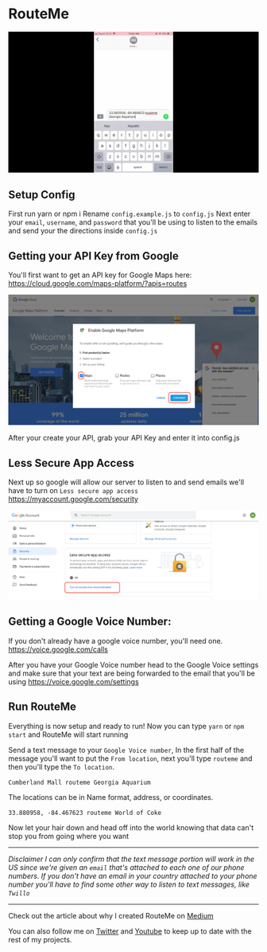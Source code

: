 # RouteMe

![Getting Api Key](assets/routeme-demo.gif "Getting Api Key")

## Setup Config
First run yarn or npm i
Rename `config.example.js` to `config.js`
Next enter your `email`, `username`, and `password` that you'll be using to listen to the emails and send your the directions inside `config.js`

## Getting your API Key from Google

You'll first want to get an API key for Google Maps here:
https://cloud.google.com/maps-platform/?apis=routes

![Getting Api Key](assets/maps-api.png "Getting Api Key")

After your create your API, grab your API Key and enter it into config.js

## Less Secure App Access
Next up so google will allow our server to listen to and send emails we'll have to turn on `Less secure app access`
https://myaccount.google.com/security

![Enable Less Secure App Access](assets/enable-access.png "Enable Less Secure App Access")

## Getting a Google Voice Number:
If you don't already have a google voice number, you'll need one.
https://voice.google.com/calls

After you have your Google Voice number head to the Google Voice settings and make sure that your text are being forwarded to the email that you'll be using
https://voice.google.com/settings

## Run RouteMe
Everything is now setup and ready to run!
Now you can type `yarn` or `npm start` and RouteMe will start running

Send a text message to your `Google Voice number`,
In the first half of the message you'll want to put the `From location`, next you'll type `routeme` and then you'll type the `To location`.

```
Cumberland Mall routeme Georgia Aquarium
```

The locations can be in Name format, address, or coordinates.

```
33.880958, -84.467623 routeme World of Coke
```
Now let your hair down and head off into the world knowing that data can't stop you from going where you want

---

*Disclaimer I can only confirm that the text message portion will work in the US since we're given an `email` that's attached to each one of our phone numbers.
If you don't have an email in your country attached to your phone number you'll have to find some other way to listen to text messages, like `Twillo`*

---

Check out the article about why I created RouteMe on [Medium](https://medium.com/p/9ca51bc912df)

You can also follow me on [Twitter](https://twitter.com/ahadcove) and [Youtube](https://youtube.com/ahadcove) to keep up to date with the rest of my projects.

